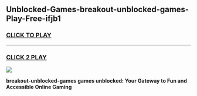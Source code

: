 
## Unblocked-Games-breakout-unblocked-games-Play-Free-ifjb1
<h3>
<a href="https://premium76.site?title=breakout-unblocked-games&ref=17A">CLICK TO PLAY</a></h3>
<hr>

<h3>
<a href="https://premium76.site?title=breakout-unblocked-games&ref=17A">CLICK 2 PLAY</a>
  
</h3>

<a href="https://premium76.site?title=breakout-unblocked-games&ref=17A"><img src="https://clearcache.store/games.png"></a>


**breakout-unblocked-games games unblocked: Your Gateway to Fun and Accessible Online Gaming**
